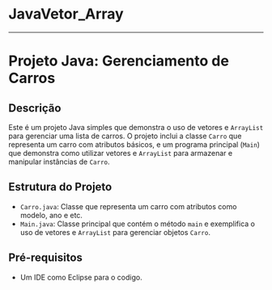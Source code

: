 # JavaVetor_Array

---

# Projeto Java: Gerenciamento de Carros

## Descrição

Este é um projeto Java simples que demonstra o uso de vetores e `ArrayList` para gerenciar uma lista de carros. O projeto inclui a classe `Carro` que representa um carro com atributos básicos, e um programa principal (`Main`) que demonstra como utilizar vetores e `ArrayList` para armazenar e manipular instâncias de `Carro`.

## Estrutura do Projeto

- `Carro.java`: Classe que representa um carro com atributos como modelo, ano e etc.
- `Main.java`: Classe principal que contém o método `main` e exemplifica o uso de vetores e `ArrayList` para gerenciar objetos `Carro`.

## Pré-requisitos

- Um IDE como Eclipse para o codigo. 
